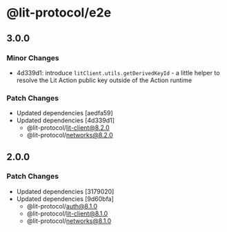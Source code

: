 # @lit-protocol/e2e

## 3.0.0

### Minor Changes

- 4d339d1: introduce `litClient.utils.getDerivedKeyId` - a little helper to resolve the Lit Action public key outside of the Action runtime

### Patch Changes

- Updated dependencies [aedfa59]
- Updated dependencies [4d339d1]
  - @lit-protocol/lit-client@8.2.0
  - @lit-protocol/networks@8.2.0

## 2.0.0

### Patch Changes

- Updated dependencies [3179020]
- Updated dependencies [9d60bfa]
  - @lit-protocol/auth@8.1.0
  - @lit-protocol/lit-client@8.1.0
  - @lit-protocol/networks@8.1.0
